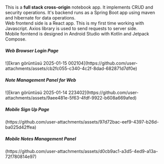 This is a <b>full stack cross-origin</b> notebook app. It implements CRUD and security operations.
It's backend runs as a Spring Boot app using maven and hibernate for data operations.</br>
Web frontend side is a React app. This is my first time working with Javascript. Axios library is used to send requests to server side.</br>
Mobile forntend is designed in Android Studio with Kotlin and Jetpack Compose. 

<h5>Web Browser Login Page</h5>
![Ekran görüntüsü 2025-01-15 002104](https://github.com/user-attachments/assets/cb2fc055-c340-4c2f-8dad-682871d7df0e)

<h5>Note Management Panel for Web</h5>
![Ekran görüntüsü 2025-01-14 223402](https://github.com/user-attachments/assets/9aee481e-5f63-4fdf-9922-b608a669afed)

<h5>Mobile Sign Up Page</h5>
(https://github.com/user-attachments/assets/97d72bac-eef9-4397-b26d-ba025d42ffea)

<h5>Mobile Notes Management Panel</h5>
(https://github.com/user-attachments/assets/d0cb9ac1-a3d5-4ed9-a13a-72f780814e97)
